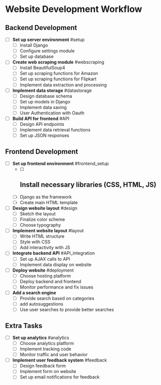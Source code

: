 # Website Development Workflow

## Backend Development

- [ ] **Set up server environment** #setup
  - [ ] Install Django
  - [ ] Configure settings module
  - [ ] Set up database
- [ ] **Create web scraping module** #webscraping
  - [ ] Install BeautifulSoup4
  - [ ] Set up scraping functions for Amazon
  - [ ] Set up scraping functions for Flipkart
  - [ ] Implement data extraction and processing
- [ ] **Implement data storage** #datastorage
  - [ ] Design database schema
  - [ ] Set up models in Django
  - [ ] Implement data saving
  - [ ] User Authentication with Oauth
- [ ] **Build API for frontend** #API
  - [ ] Design API endpoints
  - [ ] Implement data retrieval functions
  - [ ] Set up JSON responses

## Frontend Development

- [ ] **Set up frontend environment** #frontend_setup
  - [ ] Install necessary libraries (CSS, HTML, JS)
    -
  - [ ] Django as the framework
  - [ ] Create main HTML template
- [ ] **Design website layout** #design
  - [ ] Sketch the layout
  - [ ] Finalize color scheme
  - [ ] Choose typography
- [ ] **Implement website layout** #layout
  - [ ] Write HTML structure
  - [ ] Style with CSS
  - [ ] Add interactivity with JS
- [ ] **Integrate backend API** #API_integration
  - [ ] Set up AJAX calls to API
  - [ ] Implement data display on website
- [ ] **Deploy website** #deployment
  - [ ] Choose hosting platform
  - [ ] Deploy backend and frontend
  - [ ] Monitor performance and fix issues
- [ ] **Add a search engine**
  - [ ] Provide search based on categories
  - [ ] add autosuggestions 
  - [ ] Use user searches to provide better searches

## Extra Tasks

- [ ] **Set up analytics** #analytics
  - [ ] Choose analytics platform
  - [ ] Implement tracking code
  - [ ] Monitor traffic and user behavior
- [ ] **Implement user feedback system** #feedback
  - [ ] Design feedback form
  - [ ] Implement form on website
  - [ ] Set up email notifications for feedback
